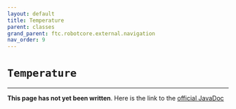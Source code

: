 ```yaml
---
layout: default
title: Temperature
parent: classes
grand_parent: ftc.robotcore.external.navigation
nav_order: 9
---
```

# `Temperature`
---
**This page has not yet been written**. Here is the link to the [official JavaDoc](https://ftctechnh.github.io/ftc_app/doc/javadoc/org/firstinspires/ftc/robotcore/external/navigation/Temperature.html)
        